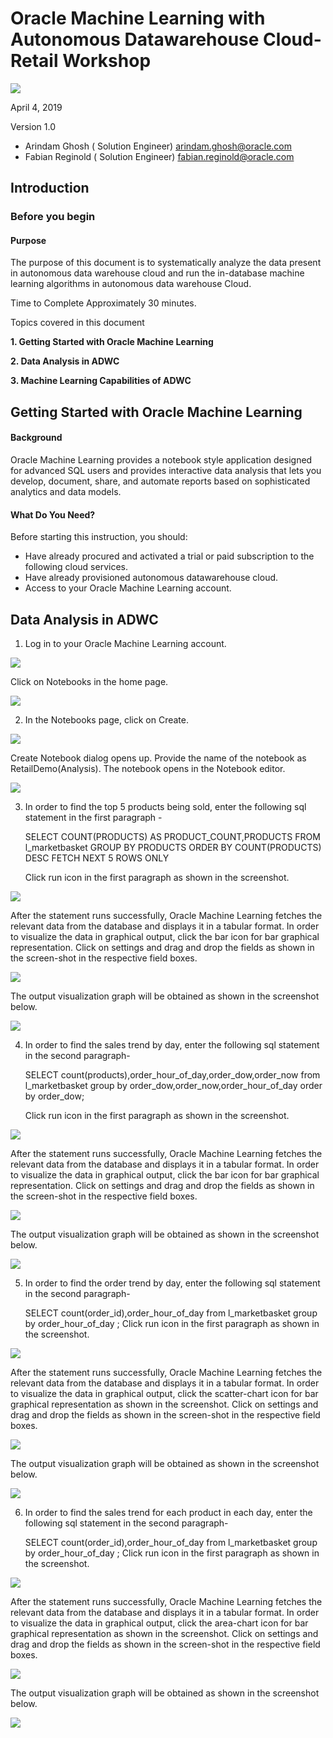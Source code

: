 # Oracle Machine Learning with Autonomous Datawarehouse Cloud-Retail Workshop
 

   
   ![](./images/int.png)


April 4, 2019

Version 1.0

- Arindam Ghosh
( Solution Engineer)
arindam.ghosh@oracle.com
- Fabian Reginold
( Solution Engineer)
fabian.reginold@oracle.com

## Introduction


### Before you begin
#### Purpose
The purpose of this document is to systematically analyze the data present in autonomous data warehouse cloud and run the in-database machine learning algorithms in autonomous data warehouse Cloud.

Time to Complete
Approximately 30 minutes.

Topics covered in this document

**1. Getting Started with Oracle Machine Learning**

**2. Data Analysis in ADWC**

**3. Machine Learning Capabilities of ADWC**


## Getting Started with Oracle Machine Learning


#### Background

Oracle Machine Learning provides a notebook style application designed for advanced SQL users and provides interactive data analysis that lets you develop, document, share, and automate reports based on sophisticated analytics and data models. 

#### What Do You Need?
Before starting this instruction, you should:
-	Have already procured and activated a trial or paid subscription to the following cloud services.
-	Have already provisioned autonomous datawarehouse cloud.
- Access to your Oracle Machine Learning account.

## Data Analysis in ADWC
1. Log in to your Oracle Machine Learning account.

![](./images/login.png)

   Click on Notebooks in the home page.
   
![](./images/notebook.png)


2. In the Notebooks page, click on Create.

![](./images/createnotebook.png)

   Create Notebook dialog opens up. Provide the name of the notebook as RetailDemo(Analysis). The notebook opens in the Notebook editor.

![](./images/createnotebookdialogbox.png)


3. In order to find the top 5 products being sold, enter the following sql statement in the first paragraph -

   SELECT COUNT(PRODUCTS) AS PRODUCT_COUNT,PRODUCTS FROM l_marketbasket GROUP BY PRODUCTS ORDER BY COUNT(PRODUCTS) DESC FETCH NEXT 5 ROWS ONLY 

   Click run icon in the first paragraph as shown in the screenshot.
   
![](./images/firstsql.png)

   After the statement runs successfully, Oracle Machine Learning fetches the relevant data from the database and displays it in a tabular format. 
   In order to visualize the data in graphical output, click the bar icon for bar graphical representation.
   Click on settings and drag and drop the fields as shown in the screen-shot in the respective field boxes.

![](./images/firstsqlmid1.png)

   The output visualization graph will be obtained as shown in the screenshot below.

![](./images/firstsqloutput.png)


4. In order to find the sales trend by day, enter the following sql statement in the second paragraph-

    SELECT count(products),order_hour_of_day,order_dow,order_now from l_marketbasket group by order_dow,order_now,order_hour_of_day order by order_dow; 

    Click run icon in the first paragraph as shown in the screenshot.

![](./images/secondsql.png)

   After the statement runs successfully, Oracle Machine Learning fetches the relevant data from the database and displays it in a tabular format. 
   In order to visualize the data in graphical output, click the bar icon for bar graphical representation.
   Click on settings and drag and drop the fields as shown in the screen-shot in the respective field boxes.
   
![](./images/secondsqlmid.png)

   The output visualization graph will be obtained as shown in the screenshot below.
   
![](./images/secondsqloutput.png)


5. In order to find the order trend by day, enter the following sql statement in the second paragraph-

   SELECT count(order_id),order_hour_of_day from l_marketbasket group by order_hour_of_day ;
   Click run icon in the first paragraph as shown in the screenshot.

![](./images/thirdsql.png)

   After the statement runs successfully, Oracle Machine Learning fetches the relevant data from the database and displays it in a tabular format. 
   In order to visualize the data in graphical output, click the scatter-chart icon for bar graphical representation as shown in the screenshot.
   Click on settings and drag and drop the fields as shown in the screen-shot in the respective field boxes.
   
![](./images/thirdsqlmid.png)

   The output visualization graph will be obtained as shown in the screenshot below.
   
![](./images/thirdsqloutput.png)


6. In order to find the sales trend for each product in each day, enter the following sql statement in the second paragraph-

   SELECT count(order_id),order_hour_of_day from l_marketbasket group by order_hour_of_day ;
   Click run icon in the first paragraph as shown in the screenshot.

![](./images/fourthsql.png)

After the statement runs successfully, Oracle Machine Learning fetches the relevant data from the database and displays it in a tabular format. 
In order to visualize the data in graphical output, click the area-chart icon for bar graphical representation as shown in the screenshot.
Click on settings and drag and drop the fields as shown in the screen-shot in the respective field boxes.
   
![](./images/fourthsqlmid.png)

   The output visualization graph will be obtained as shown in the screenshot below.
   
![](./images/fourthsqloutput.png)

